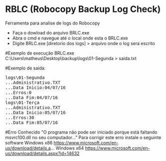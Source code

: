 # RBLC (Robocopy Backup Log Check)
Ferramenta para analise de logs do Robocopy
- Faça o dowload do arquivo BRLC.exe
- Abra o cmd e navegue até o local onde esta o BRLC.exe
- Digite BRLC.exe [diretorio dos logs] > arquivo onde o log sera escrito

#Exemplo de execução
BRLC.exe C:\Users\matheus\Desktop\backup\logs\01-Segunda > saida.txt

#Exemplo de saída:
<pre>logs\01-Segunda 
...Administrativo.TXT 
...Data Inicio:04/07/16
...Erros:0
...Data Fim:04/07/16
logs\01-Terça 
...Administrativo.TXT 
...Data Inicio:05/07/16
...Erros:30
...Data Fim:05/07/16</pre>

#Erro Conhecido
"O programa não pode ser iniciado porque está faltando msvrc100.dll no seu computador..."
Para corrigir este erro instale o seguinte software
Windows x86
https://www.microsoft.com/en-us/download/details.a...
Windows x64
https://www.microsoft.com/en-us/download/details.aspx?id=14632
